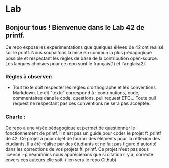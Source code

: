 # Lab

## Bonjour tous ! Bienvenue dans le Lab 42 de printf. 

Ce repo expose les expérimentations que quelques élèves de 42 ont réalisé sur le printf. Nous souhaitons la mise en commun la plus pédagogique possible et respectant les règles de base de la contribution open-source. Les langues choisies pour ce repo sont le français(1) et l'anglais(2). 

### Règles à observer:
- Tout texte doit respecter les règles d'orthographe et les conventions Markdown. 
Le dit "texte" correspond à : contributions, code, commentaires dans le code, questions, pull request ETC...
Toute pull request ne respectant pas ces conventions ne sera pas acceptée.

### Charte :
Ce repo a une visée pédagogique et permet de questionner le fonctionnement de printf. Il n'est pas un guide pour coder le projet ft_printf de 42.
Ce projet a pour objet de fournir des éléments pour la réflexion des étudiants. Il a été réalisé par des étudiants et ne fait pas figure d'autorité dans les corrections de vos projets ft_printf. 
Ce projet n'est pas sous licence :-p néanmoins nous apprécierons que si citation il y a, correcte envers ces auteurs elle soit. (lien vers le repo Github)





